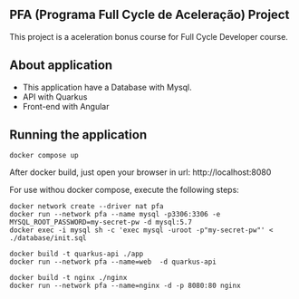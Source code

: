 ## PFA (Programa Full Cycle de Aceleração) Project 

This project is a aceleration bonus course for Full Cycle Developer course. 


## About application

* This application have a Database with Mysql.
* API with Quarkus
* Front-end with Angular


## Running the application

` docker compose up `

After docker build, just open your browser in url: http://localhost:8080


For use withou docker compose, execute the following steps:


`docker network create --driver nat pfa `\
`docker run --network pfa --name mysql -p3306:3306 -e MYSQL_ROOT_PASSWORD=my-secret-pw -d mysql:5.7 `\
`docker exec -i mysql sh -c 'exec mysql -uroot -p"my-secret-pw"' < ./database/init.sql `

`docker build -t quarkus-api ./app `\
`docker run --network pfa --name=web  -d quarkus-api ` 
 
`docker build -t nginx ./nginx `\
`docker run --network pfa --name=nginx -d -p 8080:80 nginx `



